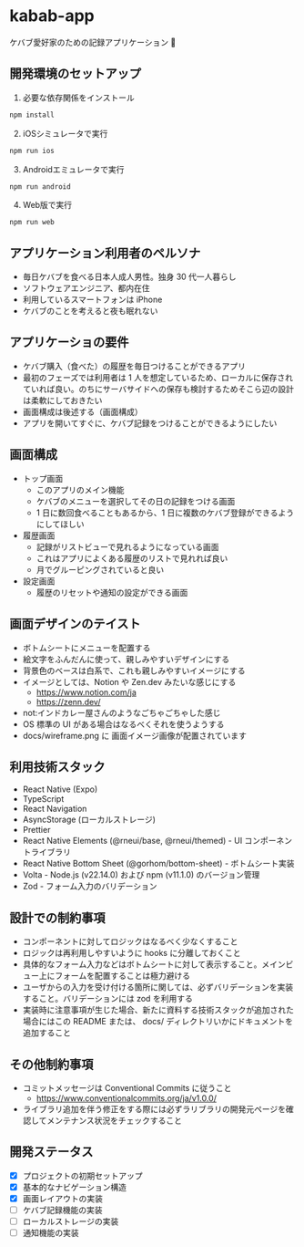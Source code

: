 # kabab-app

ケバブ愛好家のための記録アプリケーション 🥙

## 開発環境のセットアップ

1. 必要な依存関係をインストール

```bash
npm install
```

2. iOSシミュレータで実行

```bash
npm run ios
```

3. Androidエミュレータで実行

```bash
npm run android
```

4. Web版で実行

```bash
npm run web
```

## アプリケーション利用者のペルソナ

- 毎日ケバブを食べる日本人成人男性。独身 30 代一人暮らし
- ソフトウェアエンジニア、都内在住
- 利用しているスマートフォンは iPhone
- ケバブのことを考えると夜も眠れない

## アプリケーショの要件

- ケバブ購入（食べた）の履歴を毎日つけることができるアプリ
- 最初のフェーズでは利用者は 1 人を想定しているため、ローカルに保存されていれば良い。のちにサーバサイドへの保存も検討するためそこら辺の設計は柔軟にしておきたい
- 画面構成は後述する（画面構成）
- アプリを開いてすぐに、ケバブ記録をつけることができるようにしたい

## 画面構成

- トップ画面
  - このアプリのメイン機能
  - ケバブのメニューを選択してその日の記録をつける画面
  - 1 日に数回食べることもあるから、1 日に複数のケバブ登録ができるようにしてほしい
- 履歴画面
  - 記録がリストビューで見れるようになっている画面
  - これはアプリによくある履歴のリストで見れれば良い
  - 月でグルーピングされていると良い
- 設定画面
  - 履歴のリセットや通知の設定ができる画面

## 画面デザインのテイスト

- ボトムシートにメニューを配置する
- 絵文字をふんだんに使って、親しみやすいデザインにする
- 背景色のベースは白系で、これも親しみやすいイメージにする
- イメージとしては、Notion や Zen.dev みたいな感じにする
  - https://www.notion.com/ja
  - https://zenn.dev/
- not:インドカレー屋さんのようなごちゃごちゃした感じ
- OS 標準の UI がある場合はなるべくそれを使うようする
- docs/wireframe.png に 画面イメージ画像が配置されています

## 利用技術スタック

- React Native (Expo)
- TypeScript
- React Navigation
- AsyncStorage (ローカルストレージ)
- Prettier
- React Native Elements (@rneui/base, @rneui/themed) - UI コンポーネントライブラリ
- React Native Bottom Sheet (@gorhom/bottom-sheet) - ボトムシート実装
- Volta - Node.js (v22.14.0) および npm (v11.1.0) のバージョン管理
- Zod - フォーム入力のバリデーション


## 設計での制約事項
- コンポーネントに対してロジックはなるべく少なくすること
- ロジックは再利用しやすいように hooks に分離しておくこと
- 具体的なフォーム入力などはボトムシートに対して表示すること。メインビュー上にフォームを配置することは極力避ける
- ユーザからの入力を受け付ける箇所に関しては、必ずバリデーションを実装すること。バリデーションには zod を利用する
- 実装時に注意事項が生じた場合、新たに資料する技術スタックが追加された場合にはこの README または、 docs/ ディレクトリいかにドキュメントを追加すること

## その他制約事項

- コミットメッセージは Conventional Commits に従うこと
  - https://www.conventionalcommits.org/ja/v1.0.0/
- ライブラリ追加を伴う修正をする際には必ずラリブラリの開発元ページを確認してメンテナンス状況をチェックすること

## 開発ステータス

- [x] プロジェクトの初期セットアップ
- [x] 基本的なナビゲーション構造
- [x] 画面レイアウトの実装
- [ ] ケバブ記録機能の実装
- [ ] ローカルストレージの実装
- [ ] 通知機能の実装

